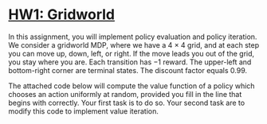 # <ins>HW1: Gridworld</ins>
In this assignment, you will implement policy evaluation and policy iteration. We consider a gridworld MDP, where we have a 4 × 4 grid, and at each step you can move up, down, left, or right. If the move leads you out of the grid, you stay where you are. Each transition has −1 reward. The upper-left and bottom-right corner are terminal states. The discount factor equals 0.99.

The attached code below will compute the value function of a policy which chooses an action uniformly at random, provided you fill in the line that begins with correctly. Your first task is to do so. Your second task are to modify this code to implement value iteration.
